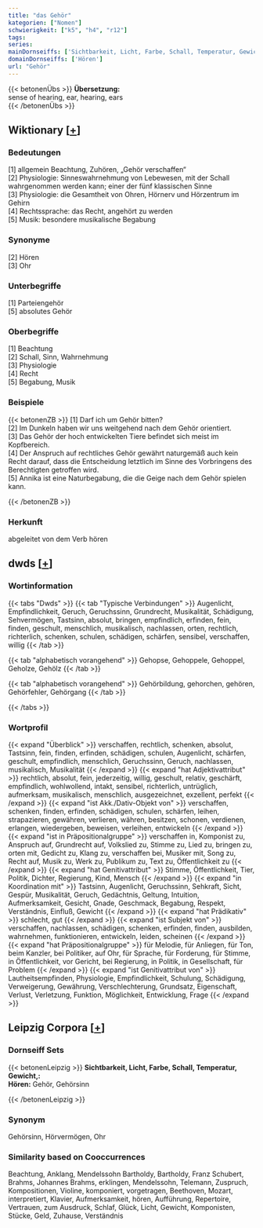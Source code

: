 ```yaml
---
title: "das Gehör"
kategorien: ["Nomen"]
schwierigkeit: ["k5", "h4", "r12"]
tags:
series:
mainDornseiffs: ['Sichtbarkeit, Licht, Farbe, Schall, Temperatur, Gewicht,']
domainDornseiffs: ['Hören']
url: "Gehör"
---
```


{{< betonenÜbs >}}
**Übersetzung:**  
sense of hearing, ear, hearing, ears  
{{< /betonenÜbs >}}

## Wiktionary [[+](https://de.wiktionary.org/wiki/Gehör)]

### Bedeutungen
[1] allgemein Beachtung, Zuhören, „Gehör verschaffen“  
[2] Physiologie: Sinneswahrnehmung von Lebewesen, mit der Schall wahrgenommen werden kann; einer der fünf klassischen Sinne  
[3] Physiologie: die Gesamtheit von Ohren, Hörnerv und Hörzentrum im Gehirn  
[4] Rechtssprache: das Recht, angehört zu werden  
[5] Musik: besondere musikalische Begabung  

### Synonyme
[2] Hören  
[3] Ohr  

### Unterbegriffe
[1] Parteiengehör  
[5] absolutes Gehör  

### Oberbegriffe
[1] Beachtung  
[2] Schall, Sinn, Wahrnehmung  
[3] Physiologie  
[4] Recht  
[5] Begabung, Musik  

### Beispiele
{{< betonenZB >}}
[1] Darf ich um Gehör bitten?  
[2] Im Dunkeln haben wir uns weitgehend nach dem Gehör orientiert.  
[3] Das Gehör der hoch entwickelten Tiere befindet sich meist im Kopfbereich.  
[4] Der Anspruch auf rechtliches Gehör gewährt naturgemäß auch kein Recht darauf, dass die Entscheidung letztlich im Sinne des Vorbringens des Berechtigten getroffen wird.  
[5] Annika ist eine Naturbegabung, die die Geige nach dem Gehör spielen kann.  

{{< /betonenZB >}}
### Herkunft
abgeleitet von dem Verb hören  



## dwds [[+](https://www.dwds.de/wb/Gehör)]

### Wortinformation
{{< tabs "Dwds" >}}
{{< tab "Typische Verbindungen" >}}
Augenlicht, Empfindlichkeit, Geruch, Geruchssinn, Grundrecht, Musikalität, Schädigung, Sehvermögen, Tastsinn, absolut, bringen, empfindlich, erfinden, fein, finden, geschult, menschlich, musikalisch, nachlassen, orten, rechtlich, richterlich, schenken, schulen, schädigen, schärfen, sensibel, verschaffen, willig
{{< /tab >}}

{{< tab "alphabetisch vorangehend" >}}
Gehopse, Gehoppele, Gehoppel, Geholze, Gehölz
{{< /tab >}}

{{< tab "alphabetisch vorangehend" >}}
Gehörbildung, gehorchen, gehören, Gehörfehler, Gehörgang
{{< /tab >}}

{{< /tabs >}}

### Wortprofil
{{< expand "Überblick" >}} verschaffen, rechtlich, schenken, absolut, Tastsinn, fein, finden, erfinden, schädigen, schulen, Augenlicht, schärfen, geschult, empfindlich, menschlich, Geruchssinn, Geruch, nachlassen, musikalisch, Musikalität {{< /expand >}}
{{< expand "hat Adjektivattribut" >}} rechtlich, absolut, fein, jederzeitig, willig, geschult, relativ, geschärft, empfindlich, wohlwollend, intakt, sensibel, richterlich, untrüglich, aufmerksam, musikalisch, menschlich, ausgezeichnet, exzellent, perfekt {{< /expand >}}
{{< expand "ist Akk./Dativ-Objekt von" >}} verschaffen, schenken, finden, erfinden, schädigen, schulen, schärfen, leihen, strapazieren, gewähren, verlieren, währen, besitzen, schonen, verdienen, erlangen, wiedergeben, beweisen, verleihen, entwickeln {{< /expand >}}
{{< expand "ist in Präpositionalgruppe" >}} verschaffen in, Komponist zu, Anspruch auf, Grundrecht auf, Volkslied zu, Stimme zu, Lied zu, bringen zu, orten mit, Gedicht zu, Klang zu, verschaffen bei, Musiker mit, Song zu, Recht auf, Musik zu, Werk zu, Publikum zu, Text zu, Öffentlichkeit zu {{< /expand >}}
{{< expand "hat Genitivattribut" >}} Stimme, Öffentlichkeit, Tier, Politik, Dichter, Regierung, Kind, Mensch {{< /expand >}}
{{< expand "in Koordination mit" >}} Tastsinn, Augenlicht, Geruchssinn, Sehkraft, Sicht, Gespür, Musikalität, Geruch, Gedächtnis, Geltung, Intuition, Aufmerksamkeit, Gesicht, Gnade, Geschmack, Begabung, Respekt, Verständnis, Einfluß, Gewicht {{< /expand >}}
{{< expand "hat Prädikativ" >}} schlecht, gut {{< /expand >}}
{{< expand "ist Subjekt von" >}} verschaffen, nachlassen, schädigen, schenken, erfinden, finden, ausbilden, wahrnehmen, funktionieren, entwickeln, leiden, scheinen {{< /expand >}}
{{< expand "hat Präpositionalgruppe" >}} für Melodie, für Anliegen, für Ton, beim Kanzler, bei Politiker, auf Ohr, für Sprache, für Forderung, für Stimme, in Öffentlichkeit, vor Gericht, bei Regierung, in Politik, in Gesellschaft, für Problem {{< /expand >}}
{{< expand "ist Genitivattribut von" >}} Lautheitsempfinden, Physiologie, Empfindlichkeit, Schulung, Schädigung, Verweigerung, Gewährung, Verschlechterung, Grundsatz, Eigenschaft, Verlust, Verletzung, Funktion, Möglichkeit, Entwicklung, Frage {{< /expand >}}

## Leipzig Corpora [[+](https://corpora.uni-leipzig.de/en/res?word=Gehör&corpusId=deu_newscrawl-public_2018)]

### Dornseiff Sets
{{< betonenLeipzig >}}
**Sichtbarkeit, Licht, Farbe, Schall, Temperatur, Gewicht,:**  
**Hören:** Gehör, Gehörsinn  

{{< /betonenLeipzig >}}

### Synonym
Gehörsinn, Hörvermögen, Ohr


### Similarity based on Cooccurrences
Beachtung, Anklang, Mendelssohn Bartholdy, Bartholdy, Franz Schubert, Brahms, Johannes Brahms, erklingen, Mendelssohn, Telemann, Zuspruch, Kompositionen, Violine, komponiert, vorgetragen, Beethoven, Mozart, interpretiert, Klavier, Aufmerksamkeit, hören, Aufführung, Repertoire, Vertrauen, zum Ausdruck, Schlaf, Glück, Licht, Gewicht, Komponisten, Stücke, Geld, Zuhause, Verständnis

